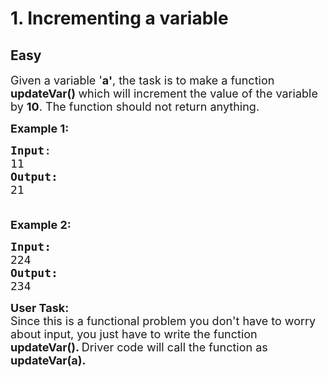 # 1. Incrementing a variable
## Easy 
<div class="problem-statement">
                <p></p><p><span style="font-size:18px">Given a&nbsp;variable '<strong>a'</strong>, the task is to make a&nbsp;function <strong>updateVar() </strong>which will increment the value of the variable by <strong>10</strong>. The function should not return&nbsp;anything.</span></p>

<p><span style="font-size:18px"><strong>Example 1:</strong></span></p>

<pre><span style="font-size:18px"><strong>Input</strong>:
11
<strong>Output:</strong> 
21

</span></pre>

<p><span style="font-size:18px"><strong>Example 2:</strong></span></p>

<pre><span style="font-size:18px"><strong>Input:</strong>
224
<strong>Output:
</strong>234</span></pre>

<p><span style="font-size:18px"><strong>User Task:</strong><br>
Since this is a functional problem you don't have to worry about input, you just have to write the function <strong>updateVar(). </strong>Driver code will call the function as<strong> updateVar(a).</strong></span></p>
 <p></p>
            </div>